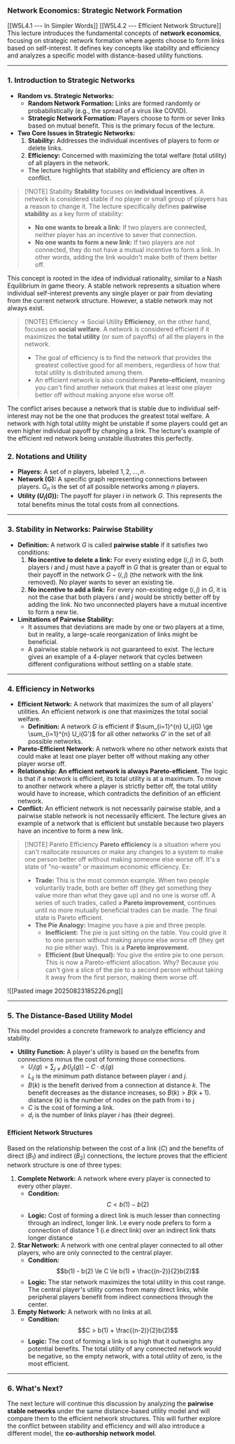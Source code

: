 ### Network Economics: Strategic Network Formation
[[W5L4.1 --- In Simpler Words]]  [[W5L4.2 --- Efficient Network Structure]]
This lecture introduces the fundamental concepts of **network economics**, focusing on strategic network formation where agents choose to form links based on self-interest. It defines key concepts like stability and efficiency and analyzes a specific model with distance-based utility functions.

---

### 1. Introduction to Strategic Networks

* **Random vs. Strategic Networks:**
    * **Random Network Formation:** Links are formed randomly or probabilistically (e.g., the spread of a virus like COVID).
    * **Strategic Network Formation:** Players choose to form or sever links based on mutual benefit. This is the primary focus of the lecture.
* **Two Core Issues in Strategic Networks:**
    1.  **Stability:** Addresses the individual incentives of players to form or delete links.
    2.  **Efficiency:** Concerned with maximizing the total welfare (total utility) of all players in the network.
    * The lecture highlights that stability and efficiency are often in conflict.

> [!NOTE] Stability
> **Stability** focuses on **individual incentives**. A network is considered stable if no player or small group of players has a reason to change it. The lecture specifically defines **pairwise stability** as a key form of stability:
> - **No one wants to break a link:** If two players are connected, neither player has an incentive to sever that connection.
> - **No one wants to form a new link:** If two players are _not_ connected, they do not have a mutual incentive to form a link. In other words, adding the link wouldn't make both of them better off.    

This concept is rooted in the idea of individual rationality, similar to a Nash Equilibrium in game theory. A stable network represents a situation where individual self-interest prevents any single player or pair from deviating from the current network structure. However, a stable network may not always exist.

> [!NOTE] Efficiency -> Social Utility
> **Efficiency**, on the other hand, focuses on **social welfare**. A network is considered efficient if it maximizes the **total utility** (or sum of payoffs) of all the players in the network.
> - The goal of efficiency is to find the network that provides the greatest collective good for all members, regardless of how that total utility is distributed among them.
> - An efficient network is also considered **Pareto-efficient**, meaning you can't find another network that makes at least one player better off without making anyone else worse off.

The conflict arises because a network that is stable due to individual self-interest may not be the one that produces the greatest total welfare. A network with high total utility might be unstable if some players could get an even higher individual payoff by changing a link. The lecture's example of the efficient red network being unstable illustrates this perfectly.

### 2. Notations and Utility

* **Players:** A set of $n$ players, labeled $1, 2, \dots, n$.
* **Network (G):** A specific graph representing connections between players. $G_n$ is the set of all possible networks among $n$ players.
* **Utility ($U_i(G)$):** The payoff for player $i$ in network $G$. This represents the total benefits minus the total costs from all connections.

---

### 3. Stability in Networks: Pairwise Stability

* **Definition:** A network $G$ is called **pairwise stable** if it satisfies two conditions:
    1.  **No incentive to delete a link:** For every existing edge $(i, j)$ in $G$, both players $i$ and $j$ must have a payoff in $G$ that is greater than or equal to their payoff in the network $G - (i,j)$ (the network with the link removed). No player wants to sever an existing tie.
    2.  **No incentive to add a link:** For every non-existing edge $(i, j)$ in $G$, it is not the case that both players $i$ and $j$ would be strictly better off by adding the link. No two unconnected players have a mutual incentive to form a new tie.
* **Limitations of Pairwise Stability:**
    * It assumes that deviations are made by one or two players at a time, but in reality, a large-scale reorganization of links might be beneficial.
    * A pairwise stable network is not guaranteed to exist. The lecture gives an example of a 4-player network that cycles between different configurations without settling on a stable state.

---

### 4. Efficiency in Networks

* **Efficient Network:** A network that maximizes the sum of all players' utilities. An efficient network is one that maximizes the total social welfare.
    * **Definition:** A network $G$ is efficient if $\sum_{i=1}^{n} U_i(G) \ge \sum_{i=1}^{n} U_i(G')$ for all other networks $G'$ in the set of all possible networks.
* **Pareto-Efficient Network:** A network where no other network exists that could make at least one player better off without making any other player worse off.
* **Relationship:** **An efficient network is always Pareto-efficient.** The logic is that if a network is efficient, its total utility is at a maximum. To move to another network where a player is strictly better off, the total utility would have to increase, which contradicts the definition of an efficient network.
* **Conflict:** An efficient network is not necessarily pairwise stable, and a pairwise stable network is not necessarily efficient. The lecture gives an example of a network that is efficient but unstable because two players have an incentive to form a new link.

> [!NOTE] Pareto Efficiency
> **Pareto efficiency** is a situation where you can't reallocate resources or make any changes to a system to make one person better off without making someone else worse off. It's a state of "no-waste" or maximum economic efficiency.
> Ex:
> - **Trade:** This is the most common example. When two people voluntarily trade, both are better off (they get something they value more than what they gave up) and no one is worse off. A series of such trades, called a **Pareto improvement**, continues until no more mutually beneficial trades can be made. The final state is Pareto efficient.
> - **The Pie Analogy:** Imagine you have a pie and three people.
> 	- **Inefficient:** The pie is just sitting on the table. You could give it to one person without making anyone else worse off (they get no pie either way). This is a **Pareto improvement**.
> 	- **Efficient (but Unequal):** You give the entire pie to one person. This is now a Pareto-efficient allocation. Why? Because you can't give a slice of the pie to a second person without taking it away from the first person, making them worse off.


![[Pasted image 20250823185226.png]]

---
### 5. The Distance-Based Utility Model

This model provides a concrete framework to analyze efficiency and stability.

* **Utility Function:** A player's utility is based on the benefits from connections minus the cost of forming those connections.
    * $U_i(g) = \sum_{j \neq i} b(l_{ij}(g)) - C \cdot d_i(g)$
    * $L_{ij}$ is the minimum path distance between player $i$ and $j$.
    * $B(k)$ is the benefit derived from a connection at distance $k$. The benefit decreases as the distance increases, so $B(k) > B(k+1)$. distance (k) is the number of nodes on the path from i to j
    * $C$ is the cost of forming a link.
    * $d_i$ is the number of links player $i$ has (their degree).

#### Efficient Network Structures

Based on the relationship between the cost of a link ($C$) and the benefits of direct ($B_1$) and indirect ($B_2$) connections, the lecture proves that the efficient network structure is one of three types:

1.  **Complete Network:** A network where every player is connected to every other player.
    * **Condition:** $$C < b(1) - b(2)$$
    * **Logic:** Cost of forming a direct link is much lesser than connecting through an indirect, longer link. I.e every node prefers to form a connection of distance 1 (i.e direct link) over an indirect link thats longer distance
2.  **Star Network:** A network with one central player connected to all other players, who are only connected to the central player.
    * **Condition:** $$b(1) - b(2) \le C \le b(1) + \frac{(n-2)}{2}b(2)$$
    * **Logic:** The star network maximizes the total utility in this cost range. The central player's utility comes from many direct links, while peripheral players benefit from indirect connections through the center.
3.  **Empty Network:** A network with no links at all.
    * **Condition:** $$C > b(1) + \frac{(n-2)}{2}b(2)$$
    * **Logic:** The cost of forming a link is so high that it outweighs any potential benefits. The total utility of any connected network would be negative, so the empty network, with a total utility of zero, is the most efficient.

---

### 6. What's Next?

The next lecture will continue this discussion by analyzing the **pairwise stable networks** under the same distance-based utility model and will compare them to the efficient network structures. This will further explore the conflict between stability and efficiency and will also introduce a different model, the **co-authorship network model**.